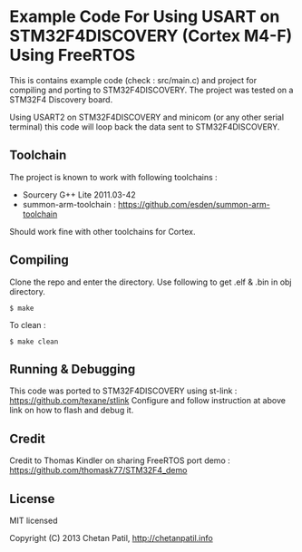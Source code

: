 Example Code For Using USART on STM32F4DISCOVERY (Cortex M4-F) Using FreeRTOS
========================

This is contains example code (check : src/main.c) and project for compiling and porting to STM32F4DISCOVERY.
The project was tested on a STM32F4 Discovery board.

Using USART2 on STM32F4DISCOVERY and minicom (or any other serial terminal) this code will loop back the data sent to STM32F4DISCOVERY.

Toolchain
---------

The project is known to work with following toolchains :

* Sourcery G++ Lite 2011.03-42
* summon-arm-toolchain : <https://github.com/esden/summon-arm-toolchain>

Should work fine with other toolchains for Cortex. 

Compiling
---------

Clone the repo and enter the directory. Use following to get .elf & .bin in obj directory.

    $ make

To clean : 

    $ make clean

Running & Debugging
-------

This code was ported to STM32F4DISCOVERY using st-link : <https://github.com/texane/stlink>
Configure and follow instruction at above link on how to flash and debug it.

Credit
------

Credit to Thomas Kindler on sharing FreeRTOS port demo : <https://github.com/thomask77/STM32F4_demo>

License
-------

MIT licensed

Copyright (C) 2013 Chetan Patil, http://chetanpatil.info
